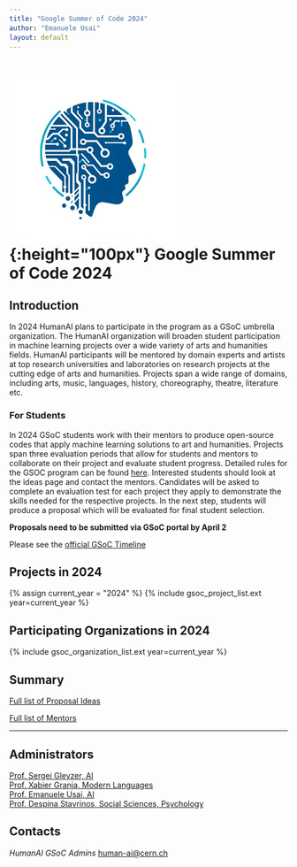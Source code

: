 ```yaml
---
title: "Google Summer of Code 2024"
author: "Emanuele Usai"
layout: default
---
```


# ![](/images/CERN-HSF-GSoC-logo.png){:height="100px"} Google Summer of Code 2024

## Introduction

In 2024 HumanAI plans to participate in the program as a GSoC umbrella organization.
The HumanAI organization will broaden student participation in machine learning projects over a wide variety of arts and humanities fields.
HumanAI participants will be mentored by domain experts and artists at top research universities and laboratories on research projects at the cutting edge of arts and humanities.
Projects span a wide range of domains, including arts, music, languages, history, choreography, theatre, literature etc.



### For Students


In 2024 GSoC students work with their mentors to produce open-source codes that apply machine learning solutions to art and humanities. Projects span three evaluation periods that allow for students and mentors to collaborate on their project and evaluate student progress. Detailed rules for the GSOC program can be found [here](https://summerofcode.withgoogle.com/rules/).
Interested students should look at the ideas page and contact the mentors. Candidates will be asked to complete an evaluation test for each project they apply to demonstrate the skills needed for the respective projects.
In the next step, students will produce a proposal which will be evaluated for final student selection.  

**Proposals need to be submitted via GSoC portal by April 2**


Please see the [official GSoC Timeline](https://summerofcode.withgoogle.com/how-it-works/)



## Projects in 2024

{% assign current_year = "2024" %}
{% include gsoc_project_list.ext year=current_year %}

## Participating Organizations in 2024

{% include gsoc_organization_list.ext year=current_year %}

## Summary

[Full list of Proposal Ideas](/gsoc/2024/summary.html)

[Full list of Mentors](/gsoc/2024/mentors.html)

---

## Administrators


<a href="http://sergeigleyzer.com/" target="_blank">Prof. Sergei Gleyzer, AI</a> <br>
<a href="https://xgranja.people.ua.edu/" target="_blank">Prof. Xabier Granja, Modern Languages</a> <br>
<a href="https://emanueleusai.com" target="_blank">Prof. Emanuele Usai, AI</a> <br>
<a href="https://psychology.ua.edu/people/despina-stavrinosa/" target="_blank">Prof. Despina Stavrinos, Social Sciences, Psychology</a> <br>


## Contacts

*HumanAI GSoC Admins* [human-ai@cern.ch](mailto:human-ai@cern.ch)



